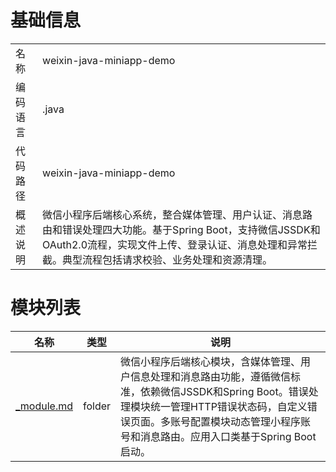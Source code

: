 # 基础信息

|      |      |
|------|------|
| 名称 | weixin-java-miniapp-demo |
| 编码语言 | .java |
| 代码路径 | weixin-java-miniapp-demo |
| 概述说明 | 微信小程序后端核心系统，整合媒体管理、用户认证、消息路由和错误处理四大功能。基于Spring Boot，支持微信JSSDK和OAuth2.0流程，实现文件上传、登录认证、消息处理和异常拦截。典型流程包括请求校验、业务处理和资源清理。 |

# 模块列表

| 名称   | 类型  | 说明 |
|-------|------|-------------|
| [_module.md](src/main/java/com/_module.md) | folder | 微信小程序后端核心模块，含媒体管理、用户信息处理和消息路由功能，遵循微信标准，依赖微信JSSDK和Spring Boot。错误处理模块统一管理HTTP错误状态码，自定义错误页面。多账号配置模块动态管理小程序账号和消息路由。应用入口类基于Spring Boot启动。 |


